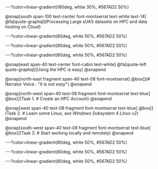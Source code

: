 ---?color=linear-gradient(180deg, white 30%, #567AD2 50%)

@snap[south span-100 text-center font-montserrat text-white text-14]
@fa[quote-graphql](Processing Large sUAS datasets on HPC and data hosting on Cloud)

---?color=linear-gradient(80deg, white 50%, #567AD2 50%)



---?color=linear-gradient(80deg, white 50%, #567AD2 50%)



---?color=linear-gradient(80deg, white 50%, #567AD2 50%)

@snap[east span-40 text-center font-cabin text-white]
@fa[quote-left quote-graphql](Using the HPC is easy)
@snapend

@snap[north-east fragment span-40 text-08 font-montserrat]
@box[](# Narrator Voice : "*It is not easy*")
@snapend

@snap[north-west span-40 text-08 fragment font-montserrat text-blue]
@box[](Task 1. # Create an HPC Account)
@snapend

@snap[west span-40 text-08 fragment font-montserrat text-blue]
@box[](Task 2. # Learn some Linux, *see Windows Subsystem 4 Linux v2*)
@snapend

@snap[south-west span-40 text-08 fragment font-montserrat text-blue]
@box[](Task 3. # Start working locally and remotely)
@snapend



---?color=linear-gradient(80deg, white 50%, #567AD2 50%)




---?color=linear-gradient(80deg, white 50%, #567AD2 50%)




---?color=linear-gradient(80deg, white 50%, #567AD2 50%)
